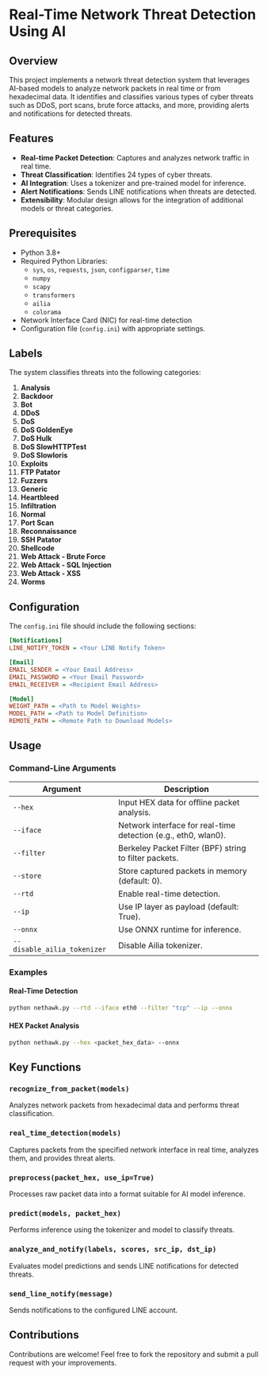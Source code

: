 # Real-Time Network Threat Detection Using AI

## Overview
This project implements a network threat detection system that leverages AI-based models to analyze network packets in real time or from hexadecimal data. It identifies and classifies various types of cyber threats such as DDoS, port scans, brute force attacks, and more, providing alerts and notifications for detected threats.

## Features

- **Real-time Packet Detection**: Captures and analyzes network traffic in real time.
- **Threat Classification**: Identifies 24 types of cyber threats.
- **AI Integration**: Uses a tokenizer and pre-trained model for inference.
- **Alert Notifications**: Sends LINE notifications when threats are detected.
- **Extensibility**: Modular design allows for the integration of additional models or threat categories.

## Prerequisites

- Python 3.8+
- Required Python Libraries:
  - `sys`, `os`, `requests`, `json`, `configparser`, `time`
  - `numpy`
  - `scapy`
  - `transformers`
  - `ailia`
  - `colorama`
- Network Interface Card (NIC) for real-time detection
- Configuration file (`config.ini`) with appropriate settings.

## Labels
The system classifies threats into the following categories:

1. **Analysis**
2. **Backdoor**
3. **Bot**
4. **DDoS**
5. **DoS**
6. **DoS GoldenEye**
7. **DoS Hulk**
8. **DoS SlowHTTPTest**
9. **DoS Slowloris**
10. **Exploits**
11. **FTP Patator**
12. **Fuzzers**
13. **Generic**
14. **Heartbleed**
15. **Infiltration**
16. **Normal**
17. **Port Scan**
18. **Reconnaissance**
19. **SSH Patator**
20. **Shellcode**
21. **Web Attack - Brute Force**
22. **Web Attack - SQL Injection**
23. **Web Attack - XSS**
24. **Worms**

## Configuration

The `config.ini` file should include the following sections:

```ini
[Notifications]
LINE_NOTIFY_TOKEN = <Your LINE Notify Token>

[Email]
EMAIL_SENDER = <Your Email Address>
EMAIL_PASSWORD = <Your Email Password>
EMAIL_RECEIVER = <Recipient Email Address>

[Model]
WEIGHT_PATH = <Path to Model Weights>
MODEL_PATH = <Path to Model Definition>
REMOTE_PATH = <Remote Path to Download Models>
```

## Usage

### Command-Line Arguments

| Argument                     | Description                                           |
|------------------------------|-------------------------------------------------------|
| `--hex`                      | Input HEX data for offline packet analysis.          |
| `--iface`                    | Network interface for real-time detection (e.g., eth0, wlan0). |
| `--filter`                   | Berkeley Packet Filter (BPF) string to filter packets. |
| `--store`                    | Store captured packets in memory (default: 0).       |
| `--rtd`                      | Enable real-time detection.                          |
| `--ip`                       | Use IP layer as payload (default: True).             |
| `--onnx`                     | Use ONNX runtime for inference.                      |
| `--disable_ailia_tokenizer`  | Disable Ailia tokenizer.                             |

### Examples

#### Real-Time Detection
```bash
python nethawk.py --rtd --iface eth0 --filter "tcp" --ip --onnx
```

#### HEX Packet Analysis
```bash
python nethawk.py --hex <packet_hex_data> --onnx
```

## Key Functions

### `recognize_from_packet(models)`
Analyzes network packets from hexadecimal data and performs threat classification.

### `real_time_detection(models)`
Captures packets from the specified network interface in real time, analyzes them, and provides threat alerts.

### `preprocess(packet_hex, use_ip=True)`
Processes raw packet data into a format suitable for AI model inference.

### `predict(models, packet_hex)`
Performs inference using the tokenizer and model to classify threats.

### `analyze_and_notify(labels, scores, src_ip, dst_ip)`
Evaluates model predictions and sends LINE notifications for detected threats.

### `send_line_notify(message)`
Sends notifications to the configured LINE account.

## Contributions
Contributions are welcome! Feel free to fork the repository and submit a pull request with your improvements.

